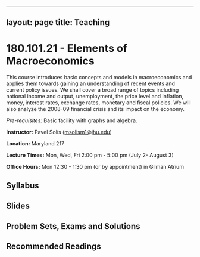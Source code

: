 
---
layout: page
title: Teaching
---

# 180.101.21 - Elements of Macroeconomics

This course introduces basic concepts and models in macroeconomics and applies them towards gaining an understanding of 
recent events and current policy issues. We shall cover a broad range of topics including national income and output, 
unemployment, the price level and inflation, money, interest rates, exchange rates, monetary and fiscal policies. 
We will also analyze the 2008-09 financial crisis and its impact on the economy. 

*Pre-requisites:* Basic facility with graphs and algebra. 


**Instructor:** Pavel Solís (<msolism1@jhu.edu>)

**Location:** Maryland 217

**Lecture Times:** Mon, Wed, Fri    2:00 pm - 5:00 pm     (July 2- August 3)

**Office Hours:** Mon 12:30 - 1:30 pm (or by appointment) in Gilman Atrium


## Syllabus

## Slides

## Problem Sets, Exams and Solutions

## Recommended Readings
